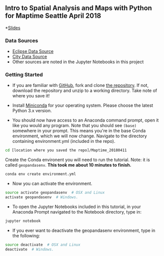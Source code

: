 ## **Intro to Spatial Analysis and Maps with Python** for Maptime Seattle April 2018

*[Slides](https://docs.google.com/presentation/d/1bgnhRya1uaoB33nuqS2wNn6fboWoDjUWG5noWifhnKQ/edit?usp=sharing)

### Data Sources

* [Eclipse Data Source](http://xjubier.free.fr/en/site_pages/SolarEclipsesGoogleEarth.html)
* [City Data Source](http://www.naturalearthdata.com/downloads/10m-cultural-vectors/10m-populated-places/)
* Other sources are noted in the Jupyter Notebooks in this project

### Getting Started

* If you are familiar with [GitHub](http://www.github.com), fork and clone [the repository](https://github.com/christyheaton/Maptime_20180411). If not, download the repository and unzip to a working directory. Take note of where you save it!

* Install [Miniconda](https://conda.io/miniconda.html) for your operating system. Please choose the latest Python 3.x version.

* You should now have access to an Anaconda command prompt, open it like you would any program. Note that you should see `(base)` somewhere in your prompt. This means you're in the base Conda environment, which we will now change. Navigate to the directory containing environment.yml (included in the repo).

```bash
cd [location where you saved the repo]/Maptime_20180411
```

Create the Conda environent you will need to run the tutorial. Note: it is called `geopandasenv`. **This took me about 10 minutes to finish.**

```bash
conda env create environment.yml
```

* Now you can activate the environment.

```bash
source activate geopandasenv  # OSX and Linux
activate geopandasenv  # Windows.
```

* To open the Jupyter Notebooks included in this tutorial, in your Anaconda Prompt navigated to the Notebook directory, type in:

```bash
jupyter notebook
```

* If you ever want to deactivate the geopandasenv environment, type in the following:

```bash
source deactivate  # OSX and Linux
deactivate  # Windows.
```